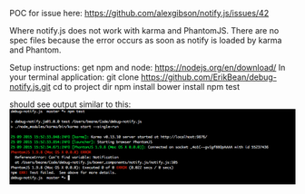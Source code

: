 POC for issue here: https://github.com/alexgibson/notify.js/issues/42

Where notify.js does not work with karma and PhantomJS.
There are no spec files because the error occurs as soon as notify is loaded by karma and Phantom.

Setup instructions:
get npm and node: https://nodejs.org/en/download/
In your terminal application:
git clone https://github.com/ErikBean/debug-notify.js.git
cd to project dir
npm install
bower install
npm test

should see output similar to this:
![Error message](ScreenShot.png)
